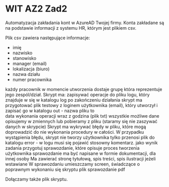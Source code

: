 # WIT AZ2 Zad2

Automatyzacja zakładania kont w AzureAD Twojej firmy. 
Konta zakładane są na podstawie informacji z systemu HR, którym jest plikiem csv. 

Plik csv zawiera następujące informacje: 

- imię 
- nazwisko 
- stanowisko 
- manager (email) 
- lokalizacja (biuro) 
- nazwa działu 
- numer pracownika 

każdy pracownik w momencie utworzenia dostaje grupę która reprezentuje jego zespól/dział. 
Skrypt ma: 
zapisywać operacje do pliku logu, który znajduje w się w katalogu log 
po zakończeniu działania skrypt ma przygotować plik testowy z loginem użytkownika (email), który utworzył i zapisać go w katalogu out - nazwa pliku to  
data wykonania operacji wraz z godzina (plik txt) 
wszystkie możliwe dane opisujemy w zmiennych lub pobieramy z pliku (staramy się nie zaszywać danych w skrypcie) 
Skrypt ma wykrywać błędy w pliku, które mogą doprowadzić do nie wykonania procedury w całości. W przypadku wystąpienia błędu, skrypt nie tworzy użytkownika tylko przenosi plik do katalogu error - w logu musi się pojawić stosowny komentarz. 
jako wynik zadania przygotuj sprawozdanie, które opisuje proces tworzenia użytkownika 
sprawozdanie ma być napisane w formie dokumentacji, dla innej osoby 
Ma zawierać stronę tytułową, spis treści, spis ilustracji jeżeli wstawiane 
W sprawozdaniu umieszczamy screen, świadczące o poprawnym wykonaniu się skryptu 
plik sprawozdanie pdf 

Dołączamy także plik skryptu. 

